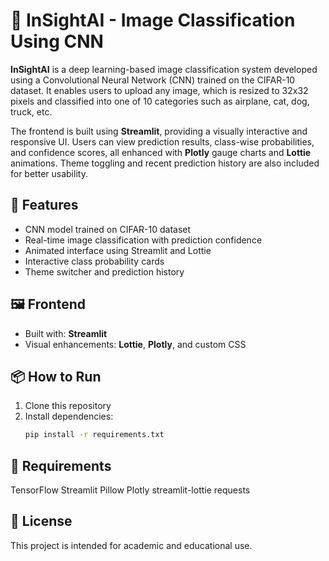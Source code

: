 # 🧠 InSightAI - Image Classification Using CNN

**InSightAI** is a deep learning-based image classification system developed using a Convolutional Neural Network (CNN) trained on the CIFAR-10 dataset. It enables users to upload any image, which is resized to 32x32 pixels and classified into one of 10 categories such as airplane, cat, dog, truck, etc.

The frontend is built using **Streamlit**, providing a visually interactive and responsive UI. Users can view prediction results, class-wise probabilities, and confidence scores, all enhanced with **Plotly** gauge charts and **Lottie** animations. Theme toggling and recent prediction history are also included for better usability.

## 🚀 Features

- CNN model trained on CIFAR-10 dataset  
- Real-time image classification with prediction confidence  
- Animated interface using Streamlit and Lottie  
- Interactive class probability cards  
- Theme switcher and prediction history  

## 🖼️ Frontend

- Built with: **Streamlit**
- Visual enhancements: **Lottie**, **Plotly**, and custom CSS

## 📦 How to Run

1. Clone this repository  
2. Install dependencies:  
   ```bash
   pip install -r requirements.txt

## 📁 Requirements

TensorFlow
Streamlit
Pillow
Plotly
streamlit-lottie
requests

## 📜 License

This project is intended for academic and educational use.
